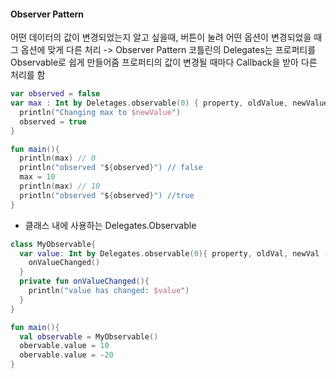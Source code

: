 #### Observer Pattern
어떤 데이터의 값이 변경되었는지 알고 싶을때, 버튼이 눌려 어떤 옵션이 변경되었을 때 그 옵션에 맞게 다른 처리 -> Observer Pattern
코틀린의 Delegates는 프로퍼티를 Observable로 쉽게 만들어줌 
프로퍼티의 값이 변경될 때마다 Callback을 받아 다른 처리를 함

```kotlin
var observed = false
var max : Int by Deletages.observable(0) { property, oldValue, newValue ->
  println("Changing max to $newValue")
  observed = true
}

fun main(){
  println(max) // 0
  println("observed "${observed}") // false
  max = 10
  println(max) // 10
  println("observed "${observed}") //true
}
```

* 클래스 내에 사용하는 Delegates.Observable
```kotlin
class MyObservable{
  var value: Int by Delegates.observable(0){ property, oldVal, newVal ->
    onValueChanged()
  }
  private fun onValueChanged(){
    println("value has changed: $value")
  }
}

fun main(){
  val observable = MyObservable()
  obervable.value = 10
  obervable.value = -20
}
```

